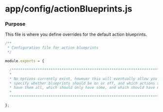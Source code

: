 # app/config/actionBlueprints.js

### Purpose

This file is where you define overrides for the default action blueprints.

```js
/**
 * Configuration file for action blueprints
 */

module.exports = {

  /****************************************************************************
  *                                                                           *
  * No options currently exist, however this will eventually allow you to     *
  * specify whether blueprints should be on or off, and which actions should  *
  * have them all, which should only have some, and which should have none    *
  *                                                                           *
  ****************************************************************************/

};
```
